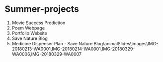# Summer-projects

1. Movie Success Prediction
2. Poem Webpage
3. Portfolio Website
4. Save Nature Blog
5. Medicine Dispenser Plan - Save Nature Blog\animalSlides\images\IMG-20180213-WA0001,IMG-20180214-WA0001,IMG-20180329-WA0006,IMG-20180329-WA0007
